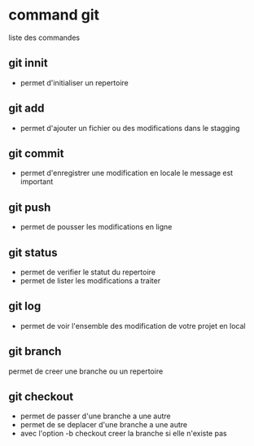 # command git

liste des commandes

## git innit
- permet d'initialiser un repertoire

## git add
- permet d'ajouter un fichier ou des modifications dans le stagging

## git commit
- permet d'enregistrer une modification en locale
le message est important

## git push
- permet de pousser les modifications en ligne

## git status
- permet de verifier le statut du repertoire
- permet de lister les modifications a traiter

## git log
- permet de voir l'ensemble des modification de votre projet en local

## git branch
permet de creer une branche ou un repertoire

## git checkout
- permet de passer d'une branche a une autre
- permet de se deplacer d'une  branche a une autre
- avec l'option -b checkout creer la branche si elle n'existe pas
